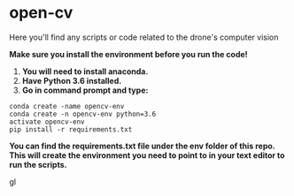 # open-cv
Here you'll find any scripts or code related to the drone's computer vision

**Make sure you install the environment before you run the code!**

1. **You will need to install anaconda.**
2. **Have Python 3.6 installed.**
3. **Go in command prompt and type:**
```
conda create -name opencv-env
conda create -n opencv-env python=3.6
activate opencv-env
pip install -r requirements.txt
```
**You can find the requirements.txt file under the env folder of this repo.
This will create the environment you need to point to in your text editor to run the scripts.**

gl
